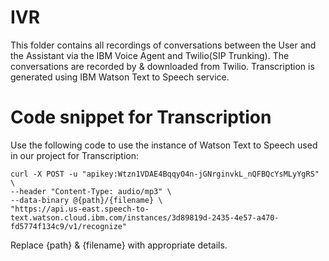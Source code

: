 # IVR

This folder contains all recordings of conversations between the User and the Assistant via the IBM Voice Agent and Twilio(SIP Trunking). 
The conversations are recorded by & downloaded from Twilio. Transcription is generated using IBM Watson Text to Speech service.  

# Code snippet for Transcription
Use the following code to use the instance of Watson Text to Speech used in our project for Transcription:
```
curl -X POST -u "apikey:Wtzn1VDAE4BqqyO4n-jGNrginvkL_nQFBQcYsMLyYgRS" \
--header "Content-Type: audio/mp3" \
--data-binary @{path}/{filename} \
"https://api.us-east.speech-to-text.watson.cloud.ibm.com/instances/3d89819d-2435-4e57-a470-fd5774f134c9/v1/recognize"
```
Replace {path} & {filename} with appropriate details.

